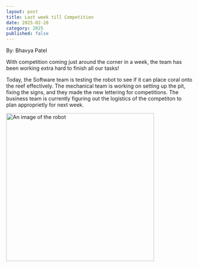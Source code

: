 ```yaml
---
layout: post
title: Last week till Competition
date: 2025-02-28
category: 2025
published: false
---
```

By: Bhavya Patel

With competition coming just around the corner in a week, the team has been working extra hard to finish all our tasks!

Today, the Software team is testing the robot to see if it can place coral onto the reef effectively. The mechanical team is working on setting up the pit, fixing the signs, and they made the new lettering for competitions. The business team is currently  figuring out the logistics of the competiton to plan approprietly for next week. 

<img class="img-responsive" src="https://drive.google.com/thumbnail?id=1ukei3NdmbiRbrF-lwLz7cdp8fu35wv4O&sz=w1000" data-fancybox alt="An image of the robot" width="400" />

